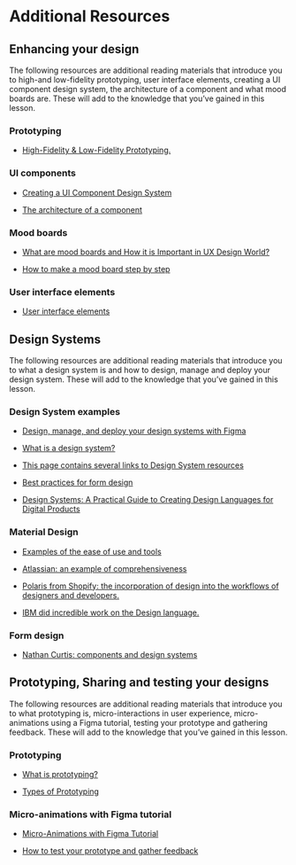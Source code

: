 # Additional Resources

## Enhancing your design

The following resources are additional reading materials that introduce you to high-and low-fidelity prototyping, user interface elements, creating a UI component design system, the architecture of a component and what mood boards are. These will add to the knowledge that you’ve gained in this lesson.

### Prototyping

- [High-Fidelity & Low-Fidelity Prototyping.](https://www.nngroup.com/articles/ux-prototype-hi-lo-fidelity/)

### UI components

- [Creating a UI Component Design System](https://medium.muz.li/creating-a-ui-component-design-system-step-by-step-guide-5c18b5a2f529)

- [The architecture of a component](https://uxdesign.cc/the-architecture-of-a-component-526e88f9d93e)

### Mood boards

- [What are mood boards and How it is Important in UX Design World?](https://medium.com/successivetech/what-are-mood-boards-and-how-it-is-important-in-ux-design-world-d4afbdbc2f17)

- [How to make a mood board step by step](https://www.masterclass.com/articles/how-to-make-a-moodboard-step-by-step-guide)

### User interface elements

- [User interface elements](https://www.usability.gov/how-to-and-tools/methods/user-interface-elements.html)

## Design Systems

The following resources are additional reading materials that introduce you to what a design system is and how to design, manage and deploy your design system. These will add to the knowledge that you’ve gained in this lesson.

### Design System examples

- [Design, manage, and deploy your design systems with Figma](https://www.figma.com/design-systems/)

- [What is a design system?](https://www.nngroup.com/articles/design-systems-101/)

- [This page contains several links to Design System resources](https://www.uxpin.com/create-design-system-guide/recommended-resources)

- [Best practices for form design](https://coyleandrew.medium.com/form-design-best-practices-9525c321d759)

- [Design Systems: A Practical Guide to Creating Design Languages for Digital Products](https://books.google.co.za/books/about/Design_Systems.html?id=UWhMswEACAAJ&redir_esc=y)

### Material Design

- [Examples of the ease of use and tools](https://m3.material.io/)

- [Atlassian: an example of comprehensiveness](https://atlassian.design/)

- [Polaris from Shopify: the incorporation of design into the workflows of designers and developers.](https://polaris.shopify.com/)

- [IBM did incredible work on the Design language.](https://www.ibm.com/design/language/)

### Form design

- [Nathan Curtis: components and design systems](https://medium.com/@nathanacurtis)

## Prototyping, Sharing and testing your designs

The following resources are additional reading materials that introduce you to what prototyping is, micro-interactions in user experience, micro-animations using a Figma tutorial, testing your prototype and gathering feedback. These will add to the knowledge that you’ve gained in this lesson.

### Prototyping

- [What is prototyping?](https://www.interaction-design.org/literature/topics/prototyping)

- [Types of Prototyping](https://www.nngroup.com/articles/microinteractions/)

### Micro-animations with Figma tutorial

- [Micro-Animations with Figma Tutorial](https://www.youtube.com/watch?v=0YIovQXnwBY)

- [How to test your prototype and gather feedback](https://www.interaction-design.org/literature/article/test-your-prototypes-how-to-gather-feedback-and-maximise-learning)
